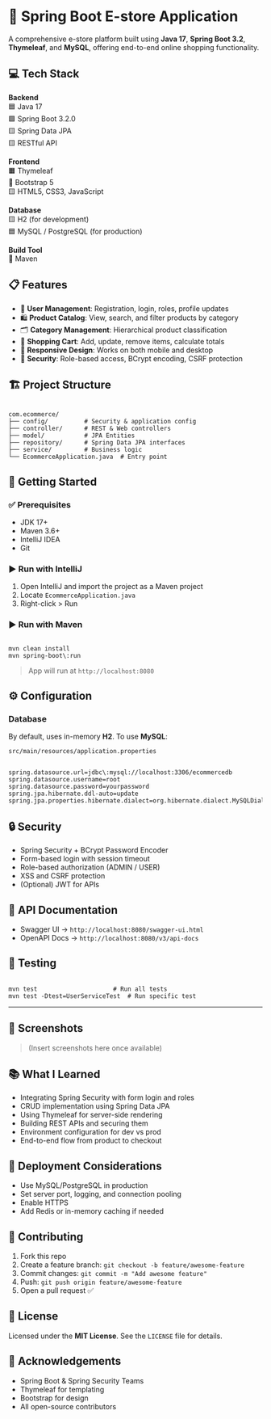 # 🛒 Spring Boot E-store Application

A comprehensive e-store platform built using **Java 17**, **Spring Boot 3.2**, **Thymeleaf**, and **MySQL**, offering end-to-end online shopping functionality.



## 💻 Tech Stack

**Backend**  
🟦 Java 17  
🟩 Spring Boot 3.2.0  
🟨 Spring Data JPA  
🟨 RESTful API

**Frontend**  
🟧 Thymeleaf  
🔵 Bootstrap 5  
🟨 HTML5, CSS3, JavaScript

**Database**  
🟨 H2 (for development)  
🟦 MySQL / PostgreSQL (for production)

**Build Tool**  
🔧 Maven



## 📋 Features

- 👤 **User Management**: Registration, login, roles, profile updates  
- 🛍️ **Product Catalog**: View, search, and filter products by category  
- 🗂️ **Category Management**: Hierarchical product classification  
- 🛒 **Shopping Cart**: Add, update, remove items, calculate totals  
- 📱 **Responsive Design**: Works on both mobile and desktop  
- 🔐 **Security**: Role-based access, BCrypt encoding, CSRF protection  



## 🏗️ Project Structure

```

com.ecommerce/
├── config/          # Security & application config
├── controller/      # REST & Web controllers
├── model/           # JPA Entities
├── repository/      # Spring Data JPA interfaces
├── service/         # Business logic
└── EcommerceApplication.java  # Entry point

```



## 🚀 Getting Started

### ✅ Prerequisites

- JDK 17+
- Maven 3.6+
- IntelliJ IDEA
- Git

### ▶️ Run with IntelliJ

1. Open IntelliJ and import the project as a Maven project  
2. Locate `EcommerceApplication.java`  
3. Right-click > Run

### ▶️ Run with Maven

```

mvn clean install
mvn spring-boot\:run

```

> App will run at `http://localhost:8080`



## ⚙️ Configuration

### Database

By default, uses in-memory **H2**. To use **MySQL**:

`src/main/resources/application.properties`
```

spring.datasource.url=jdbc\:mysql://localhost:3306/ecommercedb
spring.datasource.username=root
spring.datasource.password=yourpassword
spring.jpa.hibernate.ddl-auto=update
spring.jpa.properties.hibernate.dialect=org.hibernate.dialect.MySQLDialect

```



## 🔒 Security

- Spring Security + BCrypt Password Encoder  
- Form-based login with session timeout  
- Role-based authorization (ADMIN / USER)  
- XSS and CSRF protection  
- (Optional) JWT for APIs



## 📄 API Documentation

- Swagger UI → `http://localhost:8080/swagger-ui.html`  
- OpenAPI Docs → `http://localhost:8080/v3/api-docs`



## 🧪 Testing

```

mvn test                     # Run all tests
mvn test -Dtest=UserServiceTest  # Run specific test

```

---

## 📸 Screenshots

> (Insert screenshots here once available)



## 📚 What I Learned

- Integrating Spring Security with form login and roles  
- CRUD implementation using Spring Data JPA  
- Using Thymeleaf for server-side rendering  
- Building REST APIs and securing them  
- Environment configuration for dev vs prod  
- End-to-end flow from product to checkout



## 🚢 Deployment Considerations

- Use MySQL/PostgreSQL in production  
- Set server port, logging, and connection pooling  
- Enable HTTPS  
- Add Redis or in-memory caching if needed



## 🤝 Contributing

1. Fork this repo  
2. Create a feature branch: `git checkout -b feature/awesome-feature`  
3. Commit changes: `git commit -m "Add awesome feature"`  
4. Push: `git push origin feature/awesome-feature`  
5. Open a pull request ✅



## 📜 License

Licensed under the **MIT License**. See the `LICENSE` file for details.



## 🙏 Acknowledgements

- Spring Boot & Spring Security Teams  
- Thymeleaf for templating  
- Bootstrap for design  
- All open-source contributors
